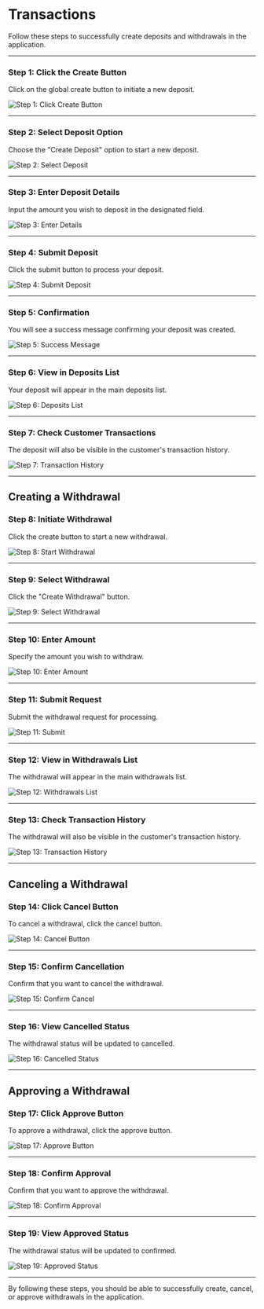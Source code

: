 # Transactions

Follow these steps to successfully create deposits and withdrawals in the application.

---

### Step 1: Click the Create Button

Click on the global create button to initiate a new deposit.

![Step 1: Click Create Button](./screenshots/transactions.cy.ts/1_deposit_create_button.png)

---

<!-- new-page -->

### Step 2: Select Deposit Option

Choose the "Create Deposit" option to start a new deposit.

![Step 2: Select Deposit](./screenshots/transactions.cy.ts/2_deposit_select.png)

---

<!-- new-page -->

### Step 3: Enter Deposit Details

Input the amount you wish to deposit in the designated field.

![Step 3: Enter Details](./screenshots/transactions.cy.ts/3_deposit_enter_amount.png)

---

<!-- new-page -->

### Step 4: Submit Deposit

Click the submit button to process your deposit.

![Step 4: Submit Deposit](./screenshots/transactions.cy.ts/4_deposit_submit.png)

---

<!-- new-page -->

### Step 5: Confirmation

You will see a success message confirming your deposit was created.

![Step 5: Success Message](./screenshots/transactions.cy.ts/5_deposit_success.png)

---

<!-- new-page -->

### Step 6: View in Deposits List

Your deposit will appear in the main deposits list.

![Step 6: Deposits List](./screenshots/transactions.cy.ts/6_deposit_in_list.png)

---

<!-- new-page -->

### Step 7: Check Customer Transactions

The deposit will also be visible in the customer's transaction history.

![Step 7: Transaction History](./screenshots/transactions.cy.ts/7_deposit_in_transactions.png)

---

<!-- new-page -->

## Creating a Withdrawal

### Step 8: Initiate Withdrawal

Click the create button to start a new withdrawal.

![Step 8: Start Withdrawal](./screenshots/transactions.cy.ts/8_withdrawal_create_button.png)

---

<!-- new-page -->

### Step 9: Select Withdrawal

Click the "Create Withdrawal" button.

![Step 9: Select Withdrawal](./screenshots/transactions.cy.ts/9_withdrawal_select.png)

---

<!-- new-page -->

### Step 10: Enter Amount

Specify the amount you wish to withdraw.

![Step 10: Enter Amount](./screenshots/transactions.cy.ts/10_withdrawal_enter_amount.png)

---

<!-- new-page -->

### Step 11: Submit Request

Submit the withdrawal request for processing.

![Step 11: Submit](./screenshots/transactions.cy.ts/11_withdrawal_submit.png)

---

<!-- new-page -->

### Step 12: View in Withdrawals List

The withdrawal will appear in the main withdrawals list.

![Step 12: Withdrawals List](./screenshots/transactions.cy.ts/12_withdrawal_in_list.png)

---

<!-- new-page -->

### Step 13: Check Transaction History

The withdrawal will also be visible in the customer's transaction history.

![Step 13: Transaction History](./screenshots/transactions.cy.ts/13_withdrawal_in_transactions.png)

---

<!-- new-page -->

## Canceling a Withdrawal

### Step 14: Click Cancel Button

To cancel a withdrawal, click the cancel button.

![Step 14: Cancel Button](./screenshots/transactions.cy.ts/14_withdrawal_cancel_button.png)

---

<!-- new-page -->

### Step 15: Confirm Cancellation

Confirm that you want to cancel the withdrawal.

![Step 15: Confirm Cancel](./screenshots/transactions.cy.ts/15_withdrawal_cancel_confirm.png)

---

<!-- new-page -->

### Step 16: View Cancelled Status

The withdrawal status will be updated to cancelled.

![Step 16: Cancelled Status](./screenshots/transactions.cy.ts/16_withdrawal_cancelled_status.png)

---

<!-- new-page -->

## Approving a Withdrawal

### Step 17: Click Approve Button

To approve a withdrawal, click the approve button.

![Step 17: Approve Button](./screenshots/transactions.cy.ts/17_withdrawal_approve_button.png)

---

<!-- new-page -->

### Step 18: Confirm Approval

Confirm that you want to approve the withdrawal.

![Step 18: Confirm Approval](./screenshots/transactions.cy.ts/18_withdrawal_approve_confirm.png)

---

<!-- new-page -->

### Step 19: View Approved Status

The withdrawal status will be updated to confirmed.

![Step 19: Approved Status](./screenshots/transactions.cy.ts/19_withdrawal_approved_status.png)

---

By following these steps, you should be able to successfully create, cancel, or approve withdrawals in the application.
